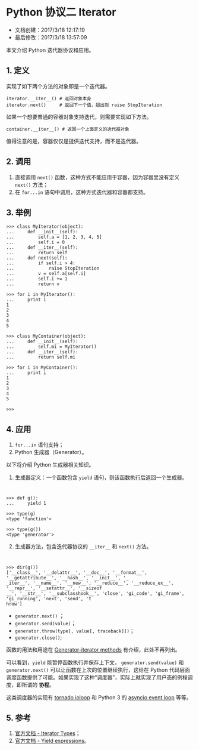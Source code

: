 # Python 协议二 Iterator #

- 文档创建：2017/3/18 12:17:19
- 最后修改：2017/3/18 13:57:09

本文介绍 Python 迭代器协议和应用。

## 1. 定义 ##

实现了如下两个方法的对象即是一个迭代器。

    iterator.__iter__() # 返回对象本身
    iterator.next()     # 返回下一个值，超出则 raise StopIteration

如果一个想要普通的容器对象支持迭代，则需要实现如下方法。

    container.__iter__() # 返回一个上面定义的迭代器对象

值得注意的是，容器仅仅是提供迭代支持，而不是迭代器。

## 2. 调用 ##

1. 直接调用 `next()` 函数，这种方式不能应用于容器，因为容器里没有定义 `next()` 方法；
2. 在 `for...in` 语句中调用，这种方式迭代器和容器都支持。


## 3. 举例 ##

    >>> class MyIterator(object):
    ...     def __init__(self):
    ...         self.a = [1, 2, 3, 4, 5]
    ...         self.i = 0
    ...     def __iter__(self):
    ...         return self
    ...     def next(self):
    ...         if self.i > 4:
    ...             raise StopIteration
    ...         v = self.a[self.i]
    ...         self.i += 1
    ...         return v
    
    >>> for i in MyIterator():
    ...     print i
    1
    2
    3
    4
    5
    
    >>> class MyContainer(object):
    ...     def __init__(self):
    ...         self.mi = MyIterator()
    ...     def __iter__(self):
    ...         return self.mi
    
    >>> for i in MyContainer():
    ...     print i
    1
    2
    3
    4
    5
    
    >>>

## 4. 应用 ##

1. `for...in` 语句支持；
2. Python 生成器（Generator）。

以下将介绍 Python 生成器相关知识。

1. 生成器定义：一个函数包含 `yield` 语句，则该函数执行后返回一个生成器。
#
    >>> def g():
    ...     yield 1
    
    >>> type(g)
    <type 'function'>
    
    >>> type(g())
    <type 'generator'>

2. 生成器方法，包含迭代器协议的 `__iter__` 和 `next()` 方法。
#
    >>> dir(g())
    ['__class__', '__delattr__', '__doc__', '__format__', '__getattribute__', '__hash__', '__init__', '_
    _iter__', '__name__', '__new__', '__reduce__', '__reduce_ex__', '__repr__', '__setattr__', '__sizeof
    __', '__str__', '__subclasshook__', 'close', 'gi_code', 'gi_frame', 'gi_running', 'next', 'send', 't
    hrow']


- `generator.next()` ；
- `generator.send(value)`；
- `generator.throw(type[, value[, traceback]])`；
- `generator.close()`;

函数的用法和用途在 [Generator-iterator methods](https://docs.python.org/2.7/reference/expressions.html#generator-iterator-methods) 有介绍，此处不再列出。

可以看到，`yield` 能暂停函数执行并保存上下文， `generator.send(value)` 和 `generator.next()` 可以让函数在上次的位置继续执行，这给在 Python 代码层面调度函数提供了可能。如果实现了这种“调度器”，实际上就实现了用户态的例程调度，即所谓的 **协程**。

这类调度器的实现有 [tornado ioloop](http://www.tornadoweb.org/en/stable/ioloop.html) 和 Python 3 的 [asyncio event loop](https://docs.python.org/3.6/library/asyncio.html) 等等。

## 5. 参考 ##

1. [官方文档 - Iterator Types](https://docs.python.org/2.7/library/stdtypes.html#iterator-types)；
2. [官方文档 - Yield expressions](https://docs.python.org/2.7/reference/expressions.html#yieldexpr)。
